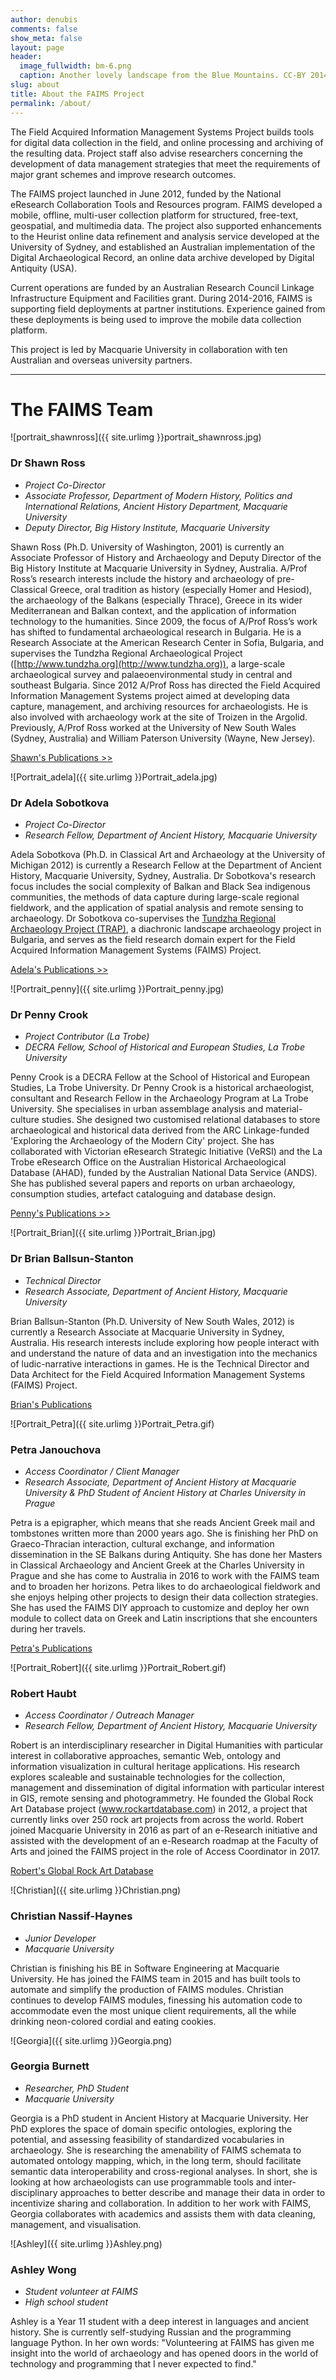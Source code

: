 ```yaml
---
author: denubis
comments: false
show_meta: false
layout: page
header:
  image_fullwidth: bm-6.png
  caption: Another lovely landscape from the Blue Mountains. CC-BY 2014 FAIMS Project
slug: about
title: About the FAIMS Project
permalink: /about/
---
```


<a name="About"/>

The Field Acquired Information Management Systems Project builds tools for digital data collection in the field, and online processing and archiving of the resulting data. Project staff also advise researchers concerning the development of data management strategies that meet the requirements of major grant schemes and improve research outcomes.

The FAIMS project launched in June 2012, funded by the National eResearch Collaboration Tools and Resources program. FAIMS developed a mobile, offline, multi-user collection platform for structured, free-text, geospatial, and multimedia data. The project also supported enhancements to the Heurist online data refinement and analysis service developed at the University of Sydney, and established an Australian implementation of the Digital Archaeological Record, an online data archive developed by Digital Antiquity (USA).

Current operations are funded by an Australian Research Council Linkage Infrastructure Equipment and Facilities grant. During 2014-2016, FAIMS is supporting field deployments at partner institutions. Experience gained from these deployments is being used to improve the mobile data collection platform.

This project is led by Macquarie University in collaboration with ten Australian and overseas university partners.

* * *

<a name="Team"/>

# The FAIMS Team 

![portrait_shawnross]({{ site.urlimg }}portrait_shawnross.jpg) 

### Dr Shawn Ross

* _Project Co-Director_
* _Associate Professor, Department of Modern History, Politics and International Relations, Ancient History Department, Macquarie University_
* _Deputy Director, Big History Institute, Macquarie University_

Shawn Ross (Ph.D. University of Washington, 2001) is currently an Associate Professor of History and Archaeology and Deputy Director of the Big History Institute at Macquarie University in Sydney, Australia. A/Prof Rossʼs research interests include the history and archaeology of pre-Classical Greece, oral tradition as history (especially Homer and Hesiod), the archaeology of the Balkans (especially Thrace), Greece in its wider Mediterranean and Balkan context, and the application of information technology to the humanities. Since 2009, the focus of A/Prof Rossʼs work has shifted to fundamental archaeological research in Bulgaria. He is a Research Associate at the American Research Center in Sofia, Bulgaria, and supervises the Tundzha Regional Archaeological Project ([http://www.tundzha.org](http://www.tundzha.org)), a large-scale archaeological survey and palaeoenvironmental study in central and southeast Bulgaria. Since 2012 A/Prof Ross has directed the Field Acquired Information Management Systems project aimed at developing data capture, management, and archiving resources for archaeologists. He is also involved with archaeology work at the site of Troizen in the Argolid. Previously, A/Prof Ross worked at the University of New South Wales (Sydney, Australia) and William Paterson University (Wayne, New Jersey).

[Shawn's Publications >>](https://mq.academia.edu/ShawnRoss)

![Portrait_adela]({{ site.urlimg }}Portrait_adela.jpg)

### Dr Adela Sobotkova

* _Project Co-Director_
* _Research Fellow, Department of Ancient History, Macquarie University_

Adela Sobotkova (Ph.D. in Classical Art and Archaeology at the University of Michigan 2012) is currently a Research Fellow at the Department of Ancient History, Macquarie University, Sydney, Australia. Dr Sobotkova's research focus includes the social complexity of Balkan and Black Sea indigenous communities, the methods of data capture during large-scale regional fieldwork, and the application of spatial analysis and remote sensing to archaeology. Dr Sobotkova co-supervises the [Tundzha Regional Archaeology Project (TRAP)](http://citiesindust.org), a diachronic landscape archaeology project in Bulgaria, and serves as the field research domain expert for the Field Acquired Information Management Systems (FAIMS) Project.

[Adela's Publications >>](https://mq.academia.edu/AdelaSobotkova)

![Portrait_penny]({{ site.urlimg }}Portrait_penny.jpg)

### Dr Penny Crook
* _Project Contributor (La Trobe)_
* _DECRA Fellow, School of Historical and European Studies, La Trobe University_

Penny Crook is a DECRA Fellow at the School of Historical and European Studies, La Trobe University. Dr Penny Crook is a historical archaeologist, consultant and Research Fellow in the Archaeology Program at La Trobe University. She specialises in urban assemblage analysis and material-culture studies. She designed two customised relational databases to store archaeological and historical data derived from the ARC Linkage-funded 'Exploring the Archaeology of the Modern City' project. She has collaborated with Victorian eResearch Strategic Initiative (VeRSI) and the La Trobe eResearch Office on the Australian Historical Archaeological Database (AHAD), funded by the Australian National Data Service (ANDS). She has published several papers and reports on urban archaeology, consumption studies, artefact cataloguing and database design.

[Penny's Publications >>](https://latrobe.academia.edu/PennyCrook)


![Portrait_Brian]({{ site.urlimg }}Portrait_Brian.jpg)

### Dr Brian Ballsun-Stanton

* _Technical Director_
* _Research Associate, Department of Ancient History, Macquarie University_

Brian Ballsun-Stanton (Ph.D. University of New South Wales, 2012) is currently a Research Associate at Macquarie University in Sydney, Australia. His research interests include exploring how people interact with and understand the nature of data and an investigation into the mechanics of ludic-narrative interactions in games. He is the Technical Director and Data Architect for the Field Acquired Information Management Systems (FAIMS) Project.


[Brian's Publications](https://mq.academia.edu/BrianBallsunStanton)


![Portrait_Petra]({{ site.urlimg }}Portrait_Petra.gif)

### Petra Janouchova

* _Access Coordinator / Client Manager_
* _Research Associate, Department of Ancient History at Macquarie University & PhD Student of Ancient History at Charles University in Prague_

Petra is a epigrapher, which means that she reads Ancient Greek mail and tombstones written more than 2000 years ago. She is finishing her PhD on Graeco-Thracian interaction, cultural exchange, and information dissemination in the SE Balkans during Antiquity. She has done her Masters in Classical Archaeology and Ancient Greek at the Charles University in Prague and she has come to Australia in 2016 to work with the FAIMS team and to broaden her horizons. Petra likes to do archaeological fieldwork and she enjoys helping other projects to design their data collection strategies. She has used the FAIMS DIY approach to customize and deploy her own module to collect data on Greek and Latin inscriptions that she encounters during her travels.


[Petra's Publications](https://cuni.academia.edu/PetraJanouchova)


![Portrait_Robert]({{ site.urlimg }}Portrait_Robert.gif)

### Robert Haubt

* _Access Coordinator / Outreach Manager_
* _Research Fellow, Department of Ancient History, Macquarie University_

Robert is an interdisciplinary researcher in Digital Humanities with particular interest in collaborative approaches, semantic Web, ontology and information visualization in cultural heritage applications. His research explores scaleable and sustainable technologies for the collection, management and dissemination of digital information with particular interest in GIS, remote sensing and photogrammetry. 
He founded the Global Rock Art Database project (www.rockartdatabase.com) in 2012, a project that currently links over 250 rock art projects from across the world. Robert joined Macquarie University in 2016 as part of an e-Research initiative and assisted with the development of an e-Research roadmap at the Faculty of Arts and joined the FAIMS project in the role of Access Coordinator in 2017.


[Robert's Global Rock Art Database](http://rockartdatabase.com/)



![Christian]({{ site.urlimg }}Christian.png)

### Christian Nassif-Haynes

* _Junior Developer_
* _Macquarie University_

Christian is finishing his BE in Software Engineering at Macquarie University. He has joined the FAIMS team in 2015 and has built tools to automate and simplify the production of FAIMS modules. Christian continues to develop FAIMS modules, finessing his automation code to accommodate even the most unique client requirements, all the while drinking neon-colored cordial and eating cookies. 



![Georgia]({{ site.urlimg }}Georgia.png)

### Georgia Burnett

* _Researcher, PhD Student_
* _Macquarie University_

Georgia is a PhD student in Ancient History at Macquarie University. Her PhD explores the space of domain specific ontologies, exploring the potential, and assessing feasibility of standardized vocabularies in archaeology. She is researching the amenability of FAIMS schemata to automated ontology mapping, which, in the long term, should facilitate semantic data interoperability and cross-regional analyses. In short, she is looking at how archaeologists can use programmable tools and inter-disciplinary approaches to better describe and manage their data in order to incentivize sharing and collaboration. 
In addition to her work with FAIMS, Georgia collaborates with academics and assists them with data cleaning, management, and visualisation.  


![Ashley]({{ site.urlimg }}Ashley.png)

### Ashley Wong

* _Student volunteer at FAIMS_
* _High school student_

Ashley is a Year 11 student with a deep interest in languages and ancient history. She is currently self-studying Russian and the programming language Python. In her own words: "Volunteering at FAIMS has given me insight into the world of archaeology and has opened doors in the world of technology and programming that I never expected to find."




